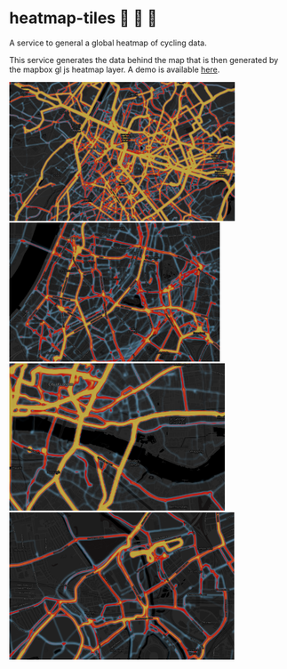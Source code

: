 # heatmap-tiles  :bicyclist: :bicyclist: :bicyclist:

A service to general a global heatmap of cycling data. 

This service generates the data behind the map that is then generated by the mapbox gl js heatmap layer. A demo is available [here](https://bikedataproject.github.io/heatmap-experiment/).

<img src="https://github.com/bikedataproject/heatmap-tiles/raw/master/docs/screenshot1.png" height="250"/><img src="https://github.com/bikedataproject/heatmap-tiles/raw/master/docs/screenshot2.png" height="250"/><img src="https://github.com/bikedataproject/heatmap-tiles/raw/master/docs/screenshot3.png" height="265"/><img src="https://github.com/bikedataproject/heatmap-tiles/raw/master/docs/screenshot4.png" height="265"/>


